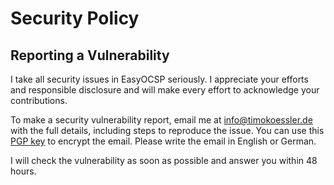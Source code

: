 # Security Policy

## Reporting a Vulnerability

I take all security issues in EasyOCSP seriously. I appreciate your efforts and responsible disclosure and will make every effort to acknowledge your contributions.

To make a security vulnerability report, email me at [info@timokoessler.de](mailto:info@timokoessler.de) with the full details, including steps to reproduce the issue. You can use this [PGP key](https://timokoessler.de/pgp-key.txt) to encrypt the email. Please write the email in English or German.

I will check the vulnerability as soon as possible and answer you within 48 hours.
